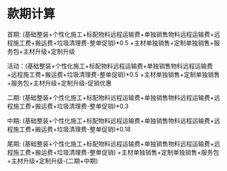 # 款期计算
首期: (基础整装+个性化施工+标配物料远程运输费+单独销售物料远程运输费+远程施工费+搬运费+垃圾清理费-整单促销)*0.5
      +主材单独销售+定制单独销售+服务包+主材升级+定制升级

活动：(基础整装+个性化施工+标配物料远程运输费+单独销售物料远程运输费+远程施工费+搬运费+垃圾清理费-整单促销)*0.5
      +主材单独销售+定制单独销售+服务包+主材升级+定制升级-促销优惠

二期: (基础整装+个性化施工+标配物料远程运输费+单独销售物料远程运输费+远程施工费+搬运费+垃圾清理费-整单促销)*0.3

中期: (基础整装+个性化施工+标配物料远程运输费+单独销售物料远程运输费+远程施工费+搬运费+垃圾清理费-整单促销)*0.18

尾期: (基础整装+个性化施工+标配物料远程运输费+单独销售物料远程运输费+远程施工费+搬运费+垃圾清理费-整单促销)
      +主材单独销售+定制单独销售+服务包+主材升级+定制升级-(二期+中期)
